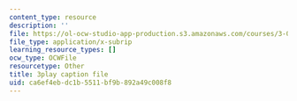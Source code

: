```yaml
---
content_type: resource
description: ''
file: https://ol-ocw-studio-app-production.s3.amazonaws.com/courses/3-091sc-introduction-to-solid-state-chemistry-fall-2010/ca6ef4ebdc1b5511bf9b892a49c008f8_IKJJ1SiMbjg.vtt
file_type: application/x-subrip
learning_resource_types: []
ocw_type: OCWFile
resourcetype: Other
title: 3play caption file
uid: ca6ef4eb-dc1b-5511-bf9b-892a49c008f8
---
```

